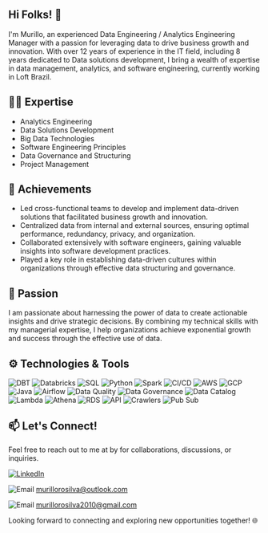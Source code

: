 ## Hi Folks! 👋

I'm Murillo, an experienced Data Engineering / Analytics Engineering Manager with a passion for leveraging data to drive business growth and innovation. With over 12 years of experience in the IT field, including 8 years dedicated to Data solutions development, I bring a wealth of expertise in data management, analytics, and software engineering, currently working in Loft Brazil.

## 👨‍💻 Expertise

- Analytics Engineering
- Data Solutions Development
- Big Data Technologies
- Software Engineering Principles
- Data Governance and Structuring
- Project Management

## 🚀 Achievements

- Led cross-functional teams to develop and implement data-driven solutions that facilitated business growth and innovation.
- Centralized data from internal and external sources, ensuring optimal performance, redundancy, privacy, and organization.
- Collaborated extensively with software engineers, gaining valuable insights into software development practices.
- Played a key role in establishing data-driven cultures within organizations through effective data structuring and governance.

## 🌟 Passion

I am passionate about harnessing the power of data to create actionable insights and drive strategic decisions. By combining my technical skills with my managerial expertise, I help organizations achieve exponential growth and success through the effective use of data.

## ⚙️ Technologies & Tools

![DBT](https://img.shields.io/badge/-DBT-ff5733?logo=dbt&logoColor=white)
![Databricks](https://img.shields.io/badge/-Databricks-ff69b4?logo=databricks&logoColor=white)
![SQL](https://img.shields.io/badge/-SQL-3498db?logo=sql&logoColor=white)
![Python](https://img.shields.io/badge/-Python-3776ab?logo=python&logoColor=white)
![Spark](https://img.shields.io/badge/-Spark-ff8f00?logo=apache-spark&logoColor=white)
![CI/CD](https://img.shields.io/badge/-CI%2FCD-44bd32?logo=jenkins&logoColor=white)
![AWS](https://img.shields.io/badge/-AWS-232f3e?logo=amazon-aws&logoColor=white)
![GCP](https://img.shields.io/badge/-GCP-4285f4?logo=google-cloud&logoColor=white)
![Java](https://img.shields.io/badge/-Java-007396?logo=java&logoColor=white)
![Airflow](https://img.shields.io/badge/-Airflow-00a2ed?logo=apache-airflow&logoColor=white)
![Data Quality](https://img.shields.io/badge/-Data%20Quality-27ae60)
![Data Governance](https://img.shields.io/badge/-Data%20Governance-27ae60)
![Data Catalog](https://img.shields.io/badge/-Data%20Catalog-27ae60)
![Lambda](https://img.shields.io/badge/-Lambda-ffcb3d?logo=aws-lambda&logoColor=black)
![Athena](https://img.shields.io/badge/-Athena-25a0c3?logo=aws-athena&logoColor=white)
![RDS](https://img.shields.io/badge/-RDS-1f618d?logo=amazon-rds&logoColor=white)
![API](https://img.shields.io/badge/-API-009432)
![Crawlers](https://img.shields.io/badge/-Crawlers-6ab04c)
![Pub Sub](https://img.shields.io/badge/-Pub%20Sub-8e44ad)

## 📫 Let's Connect!

Feel free to reach out to me at by for collaborations, discussions, or inquiries.

[![LinkedIn](https://img.shields.io/badge/-LinkedIn-blue?logo=linkedin&logoColor=white)](https://www.linkedin.com/in/murillo-rodrigues/)

![Email](https://img.shields.io/badge/-Email-red) murillorosilva@outlook.com

![Email](https://img.shields.io/badge/-Email-red) murillorosilva2010@gmail.com

Looking forward to connecting and exploring new opportunities together! 🌐

<!--
**murillo-ro-silva/murillo-ro-silva** is a ✨ _special_ ✨ repository because its `README.md` (this file) appears on your GitHub profile.

Here are some ideas to get you started:

- 🔭 I’m currently working on ...
- 🌱 I’m currently learning ...
- 👯 I’m looking to collaborate on ...
- 🤔 I’m looking for help with ...
- 💬 Ask me about ...
- 📫 How to reach me: ...
- 😄 Pronouns: ...
- ⚡ Fun fact: ...
-->
